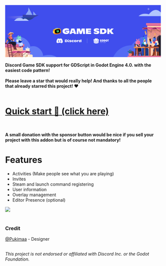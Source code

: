 <img src="/project/assets/Banner.svg" alt="Project Banner" />

**Discord Game SDK support for GDScript in Godot Engine 4.0. with the easiest code pattern!**<br><br>
**Please leave a star that would really help! And thanks to all the people that already starred this project! ❤️**
<br />
<br />
# [Quick start :rocket: (click here)](https://github.com/vaporvee/discord-sdk-godot/wiki)
<br />

**A small donation with the sponsor button would be nice if you sell your project with this addon but is of course not mandatory!**

# Features
- Activities (Make people see what you are playing)
- Invites
- Steam and launch command registering
- User information
- Overlay management
- Editor Presence (optional)
<img width="400px" src="https://camo.githubusercontent.com/e4ae18ce30a7731145376e1a85c384e9ea207420c09365e3fcdd455ef332ba98/68747470733a2f2f6769746875622d70726f64756374696f6e2d757365722d61737365742d3632313064662e73332e616d617a6f6e6177732e636f6d2f38303632313836332f3233383739343331392d35373164653262612d346635652d343062612d613263662d3839666365643963306366302e706e67">
<br />

<br />

### Credit
[@Pukimaa](https://github.com/pukimaa) - Designer<br>
<br />

*This project is not endorsed or affiliated with Discord Inc. or the Godot Foundation.*
